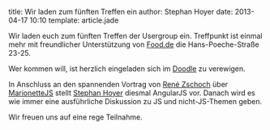 title: Wir laden zum fünften Treffen ein
author: Stephan Hoyer
date: 2013-04-17 10:10
template: article.jade

Wir laden euch zum fünften Treffen der Usergroup ein.  Treffpunkt ist einmal
mehr mit freundlicher Unterstützung von [Food.de](http://www.food.de) die 
Hans-Poeche-Straße 23-25.

Wer kommen will, ist herzlich eingeladen sich im
[Doodle](http://doodle.com/nmyctynptacq92fn) zu verewigen.

In Anschluss an den spannenden Vortrag von [René Zschoch](http://twitter.com/prop79) 
über [MarionetteJS](http://marionettejs.com) stellt [Stephan
Hoyer](https://github.com/StephanHoyer) diesmal AngularJS
vor. Danach wird es wie immer eine ausführliche Diskussion zu JS und
nicht-JS-Themen geben.

Wir freuen uns auf eine rege Teilnahme.
